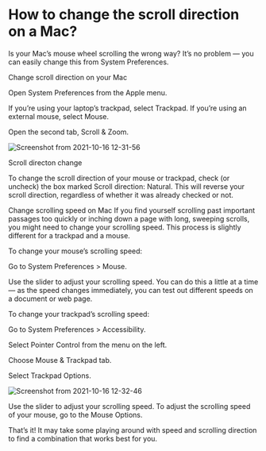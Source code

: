 # How to change the scroll direction on a Mac?

Is your Mac’s mouse wheel scrolling the wrong way? It’s no problem — you can easily change this from System Preferences.

Change scroll direction on your Mac

Open System Preferences from the Apple menu.

If you’re using your laptop’s trackpad, select Trackpad. If you’re using an external mouse, select Mouse.

Open the second tab, Scroll & Zoom.

![Screenshot from 2021-10-16 12-31-56](https://user-images.githubusercontent.com/21187699/137599967-111766ee-e128-4867-bc69-4d53add0e4e3.png)

Scroll directon change

To change the scroll direction of your mouse or trackpad, check (or uncheck) the box marked Scroll direction: Natural. This will reverse your scroll direction, regardless of whether it was already checked or not.

Change scrolling speed on Mac
If you find yourself scrolling past important passages too quickly or inching down a page with long, sweeping scrolls, you might need to change your scrolling speed. This process is slightly different for a trackpad and a mouse.

To change your mouse’s scrolling speed:

Go to System Preferences > Mouse.

Use the slider to adjust your scrolling speed. You can do this a little at a time — as the speed changes immediately, you can test out different speeds on a document or web page.

To change your trackpad’s scrolling speed:

Go to System Preferences > Accessibility.

Select Pointer Control from the menu on the left.

Choose Mouse & Trackpad tab. 

Select Trackpad Options.

![Screenshot from 2021-10-16 12-32-46](https://user-images.githubusercontent.com/21187699/137599983-ad50c1ba-b61d-40f4-8ba8-823213dc27b0.png)



Use the slider to adjust your scrolling speed. 
To adjust the scrolling speed of your mouse, go to the Mouse Options. 

That’s it! It may take some playing around with speed and scrolling direction to find a combination that works best for you.